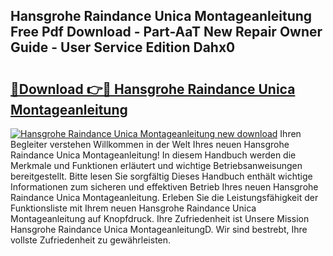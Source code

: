## Hansgrohe Raindance Unica Montageanleitung Free Pdf Download - Part-AaT New Repair Owner Guide - User Service Edition Dahx0

# <h2><a href="http://df6h7a.blite.top/?on=Hansgrohe+Raindance+Unica+Montageanleitung">🔗Download 👉🔴 Hansgrohe Raindance Unica Montageanleitung</a></h2>

[![Hansgrohe Raindance Unica Montageanleitung new download](https://i.imgur.com/lujVjoI.png)](http://df6h7a.blite.top/?on=Hansgrohe+Raindance+Unica+Montageanleitung)
Ihren Begleiter verstehen Willkommen in der Welt Ihres neuen Hansgrohe Raindance Unica Montageanleitung! In diesem Handbuch werden die Merkmale und Funktionen erläutert und wichtige Betriebsanweisungen bereitgestellt. Bitte lesen Sie sorgfältig Dieses Handbuch enthält wichtige Informationen zum sicheren und effektiven Betrieb Ihres neuen Hansgrohe Raindance Unica Montageanleitung. Erleben Sie die Leistungsfähigkeit der Funktionsliste mit Ihrem neuen Hansgrohe Raindance Unica Montageanleitung auf Knopfdruck. Ihre Zufriedenheit ist Unsere Mission Hansgrohe Raindance Unica MontageanleitungD. Wir sind bestrebt, Ihre vollste Zufriedenheit zu gewährleisten.
